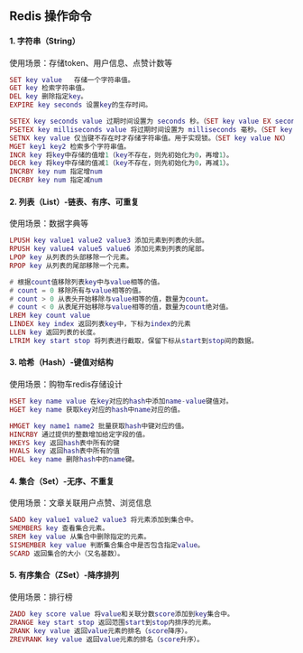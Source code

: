 ## Redis 操作命令

#### 1. 字符串（String）

使用场景：存储token、用户信息、点赞计数等

```lua
SET key value	存储一个字符串值。
GET key 检索字符串值。
DEL key 删除指定key。
EXPIRE key seconds 设置key的生存时间。

SETEX key seconds value 过期时间设置为 seconds 秒。（SET key value EX seconds） 
PSETEX key milliseconds value 将过期时间设置为 milliseconds 毫秒。（SET key value PX milliseconds）
SETNX key value 仅当键不存在时才存储字符串值。用于实现锁。（SET key value NX）
MGET key1 key2 检索多个字符串值。
INCR key 将key中存储的值增1（key不存在，则先初始化为0，再增1）。
DECR key 将key中存储的值减1（key不存在，则先初始化为0，再减1）。
INCRBY key num 指定增num
DECRBY key num 指定减num
```

#### 2. 列表（List）-链表、有序、可重复

使用场景：数据字典等

```lua
LPUSH key value1 value2 value3 添加元素到列表的头部。
RPUSH key value4 value5 value6 添加元素到列表的尾部。
LPOP key 从列表的头部移除一个元素。
RPOP key 从列表的尾部移除一个元素。

# 根据count值移除列表key中与value相等的值。
# count = 0 移除所有与value相等的值。
# count > 0 从表头开始移除与value相等的值，数量为count。
# count < 0 从表尾开始移除与value相等的值，数量为count绝对值。
LREM key count value
LINDEX key index 返回列表key中，下标为index的元素
LLEN key 返回列表的长度。
LTRIM key start stop 将列表进行截取，保留下标从start到stop间的数据。
```

#### 3. 哈希（Hash）-键值对结构

使用场景：购物车redis存储设计

```lua
HSET key name value 在key对应的hash中添加name-value键值对。
HGET key name 获取key对应的hash中name对应的值。

HMGET key name1 name2 批量获取hash中键对应的值。
HINCRBY 通过提供的整数增加给定字段的值。
HKEYS key 返回hash表中所有的键
HVALS key 返回hash表中所有的值
HDEL key name 删除hash中的name键。
```

#### 4. 集合（Set）-无序、不重复

使用场景：文章关联用户点赞、浏览信息

```lua
SADD key value1 value2 value3 将元素添加到集合中。
SMEMBERS key 查看集合元素。
SREM key value 从集合中删除指定的元素。
SISMEMBER key value 判断集合集合中是否包含指定value。
SCARD 返回集合的大小（又名基数）。
```

#### 5. 有序集合（ZSet）-降序排列

使用场景：排行榜

```lua
ZADD key score value 将value和关联分数score添加到key集合中。
ZRANGE key start stop 返回范围start到stop内排序的元素。
ZRANK key value 返回value元素的排名（score降序）。
ZREVRANK key value 返回value元素的排名（score升序）。
```

